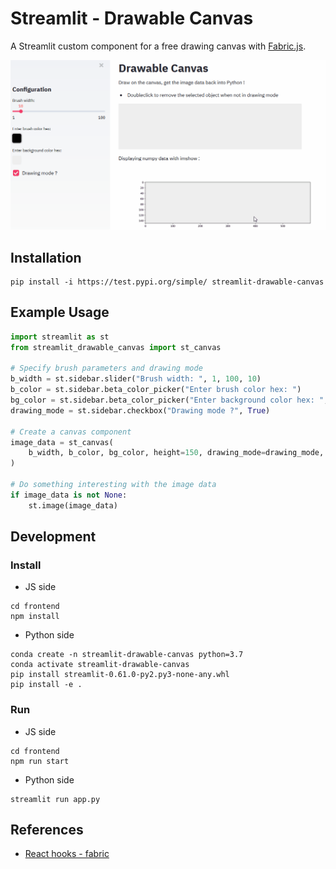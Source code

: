 # Streamlit - Drawable Canvas

A Streamlit custom component for a free drawing canvas with [Fabric.js](http://fabricjs.com/).

![](./img/demo.gif)

## Installation

```shell script
pip install -i https://test.pypi.org/simple/ streamlit-drawable-canvas
```

## Example Usage

```python
import streamlit as st
from streamlit_drawable_canvas import st_canvas

# Specify brush parameters and drawing mode
b_width = st.sidebar.slider("Brush width: ", 1, 100, 10)
b_color = st.sidebar.beta_color_picker("Enter brush color hex: ")
bg_color = st.sidebar.beta_color_picker("Enter background color hex: ", "#eee")
drawing_mode = st.sidebar.checkbox("Drawing mode ?", True)

# Create a canvas component
image_data = st_canvas(
    b_width, b_color, bg_color, height=150, drawing_mode=drawing_mode, key="canvas"
)

# Do something interesting with the image data
if image_data is not None:
    st.image(image_data)
```

## Development 

### Install

* JS side

```shell script
cd frontend
npm install
```

* Python side 

```shell script
conda create -n streamlit-drawable-canvas python=3.7
conda activate streamlit-drawable-canvas
pip install streamlit-0.61.0-py2.py3-none-any.whl
pip install -e .
```

### Run

* JS side

```shell script
cd frontend
npm run start
```

* Python side

```shell script
streamlit run app.py
```

## References 

* [React hooks - fabric](https://github.com/fabricjs/fabric.js/issues/5951#issuecomment-563427231)